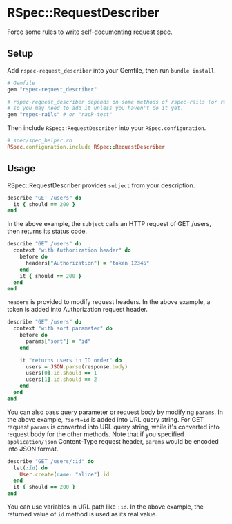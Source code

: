 # RSpec::RequestDescriber
Force some rules to write self-documenting request spec.

## Setup
Add `rspec-request_describer` into your Gemfile, then run `bundle install`.

```ruby
# Gemfile
gem "rspec-request_describer"

# rspec-request_describer depends on some methods of rspec-rails (or rack-test),
# so you may need to add it unless you haven't do it yet.
gem "rspec-rails" # or "rack-test"
```

Then include `RSpec::RequestDescriber` into your `RSpec.configuration`.

```ruby
# spec/spec_helper.rb
RSpec.configuration.include RSpec::RequestDescriber
```

## Usage
RSpec::RequestDescriber provides `subject` from your description.

```ruby
describe "GET /users" do
  it { should == 200 }
end
```

In the above example, the `subject` calls an HTTP request of GET /users,
then returns its status code.

```ruby
describe "GET /users" do
  context "with Authorization header" do
    before do
      headers["Authorization"] = "token 12345"
    end
    it { should == 200 }
  end
end
```

`headers` is provided to modify request headers.
In the above example, a token is added into Authorization request header.

```ruby
describe "GET /users" do
  context "with sort parameter" do
    before do
      params["sort"] = "id"
    end

    it "returns users in ID order" do
      users = JSON.parse(response.body)
      users[0].id.should == 1
      users[1].id.should == 2
    end
  end
end
```

You can also pass query parameter or request body by modifying `params`.
In the above example, `?sort=id` is added into URL query string.
For GET request `params` is converted into URL query string,
while it's converted into request body for the other methods.
Note that if you specified `application/json` Content-Type request header,
`params` would be encoded into JSON format.

```ruby
describe "GET /users/:id" do
  let(:id) do
    User.create(name: "alice").id
  end
  it { should == 200 }
end
```

You can use variables in URL path like `:id`.
In the above example, the returned value of `id` method is used as its real value.
